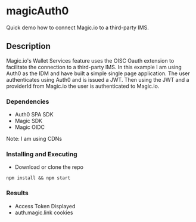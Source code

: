 # magicAuth0
Quick demo how to connect Magic.io to a third-party IMS.

## Description
Magic.io's Wallet Services feature uses the OISC Oauth extension to facilitate the connection to a third-party IMS. In this example I am using Auth0 as the IDM and have built a simple single page application. The user authenticates using Auth0 and is issued a JWT. Then using the JWT and a providerId from Magic.io the user is authenticated to Magic.io.

### Dependencies

* Auth0 SPA SDK
* Magic SDK
* Magic OIDC

Note: I am using CDNs

### Installing and Executing 

* Download or clone the repo
```
npm install && npm start
````
### Results

* Access Token Displayed
* auth.magic.link cookies
